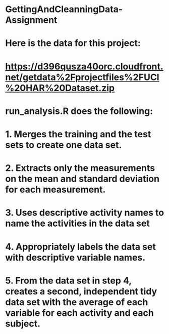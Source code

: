 # GettingAndCleanningData-Assignment

# Here is the data for this project:
# https://d396qusza40orc.cloudfront.net/getdata%2Fprojectfiles%2FUCI%20HAR%20Dataset.zip

# run_analysis.R does the following:
# 1. Merges the training and the test sets to create one data set.
# 2. Extracts only the measurements on the mean and standard deviation for each measurement.
# 3. Uses descriptive activity names to name the activities in the data set
# 4. Appropriately labels the data set with descriptive variable names.
# 5. From the data set in step 4, creates a second, independent tidy data set with the average of each variable for each activity and each subject.
